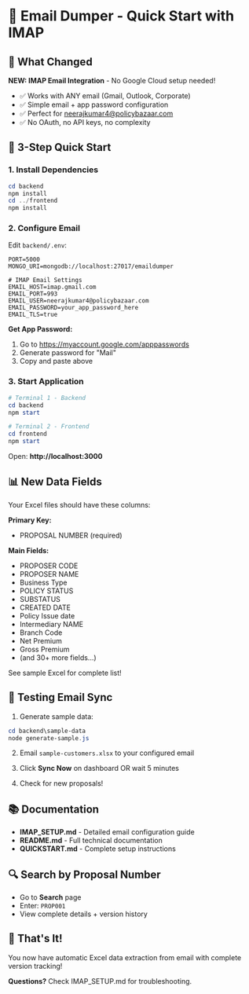 # 📧 Email Dumper - Quick Start with IMAP

## 🎯 What Changed

**NEW: IMAP Email Integration** - No Google Cloud setup needed!

- ✅ Works with ANY email (Gmail, Outlook, Corporate)
- ✅ Simple email + app password configuration
- ✅ Perfect for neerajkumar4@policybazaar.com
- ✅ No OAuth, no API keys, no complexity

## 🚀 3-Step Quick Start

### 1. Install Dependencies
```powershell
cd backend
npm install
cd ../frontend
npm install
```

### 2. Configure Email
Edit `backend/.env`:
```env
PORT=5000
MONGO_URI=mongodb://localhost:27017/emaildumper

# IMAP Email Settings
EMAIL_HOST=imap.gmail.com
EMAIL_PORT=993
EMAIL_USER=neerajkumar4@policybazaar.com
EMAIL_PASSWORD=your_app_password_here
EMAIL_TLS=true
```

**Get App Password:**
1. Go to https://myaccount.google.com/apppasswords
2. Generate password for "Mail"
3. Copy and paste above

### 3. Start Application
```powershell
# Terminal 1 - Backend
cd backend
npm start

# Terminal 2 - Frontend
cd frontend
npm start
```

Open: **http://localhost:3000**

## 📊 New Data Fields

Your Excel files should have these columns:

**Primary Key:**
- PROPOSAL NUMBER (required)

**Main Fields:**
- PROPOSER CODE
- PROPOSER NAME
- Business Type
- POLICY STATUS
- SUBSTATUS
- CREATED DATE
- Policy Issue date
- Intermediary NAME
- Branch Code
- Net Premium
- Gross Premium
- (and 30+ more fields...)

See sample Excel for complete list!

## 📧 Testing Email Sync

1. Generate sample data:
```powershell
cd backend\sample-data
node generate-sample.js
```

2. Email `sample-customers.xlsx` to your configured email

3. Click **Sync Now** on dashboard OR wait 5 minutes

4. Check for new proposals!

## 📚 Documentation

- **IMAP_SETUP.md** - Detailed email configuration guide
- **README.md** - Full technical documentation  
- **QUICKSTART.md** - Complete setup instructions

## 🔍 Search by Proposal Number

- Go to **Search** page
- Enter: `PROP001`
- View complete details + version history

## 🎉 That's It!

You now have automatic Excel data extraction from email with complete version tracking!

**Questions?** Check IMAP_SETUP.md for troubleshooting.
